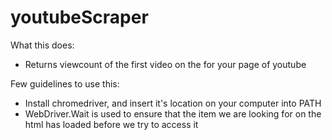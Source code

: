 # youtubeScraper

What this does:
- Returns viewcount of the first video on the for your page of youtube

Few guidelines to use this:
- Install chromedriver, and insert it's location on your computer into PATH
- WebDriver.Wait is used to ensure that the item we are looking for on the html has loaded before we try to access it 


